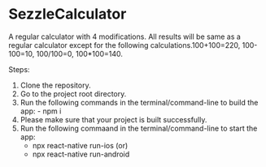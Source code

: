 # SezzleCalculator
A regular calculator with 4 modifications. All results will be same as a regular calculator except for the following calculations.100+100=220, 100-100=10, 100/100=0, 100*100=140. 

Steps:
1. Clone the repository.
2. Go to the project root directory.
3. Run the following commands in the terminal/command-line to build the app:
        - npm i
4. Please make sure that your project is built successfully.
5. Run the following commaand in the terminal/command-line to start the app:
    - npx react-native run-ios
           (or)
    - npx react-native run-android
